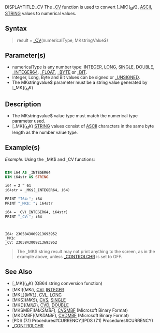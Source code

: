 DISPLAYTITLE:_CV
The [_CV](_CV) function is used to convert [_MK$](_MK$), [ASCII](ASCII), [STRING](STRING) values to numerical values.


## Syntax

> result = [_CV](_CV)(numericalType, MKstringValue$)


## Parameter(s)

* numericalType is any number type: [INTEGER](INTEGER), [LONG](LONG), [SINGLE](SINGLE), [DOUBLE](DOUBLE), [_INTEGER64](_INTEGER64), [_FLOAT](_FLOAT), [_BYTE](_BYTE) or [_BIT](_BIT).
* Integer, Long, Byte and Bit values can be signed or [_UNSIGNED](_UNSIGNED).
* The MKstringvalue$ parameter must be a string value generated by [_MK$](_MK$)


## Description

* The MKstringvalue$ value type must match the numerical type parameter used. 
* [_MK$](_MK$) [STRING](STRING) values consist of [ASCII](ASCII) characters in the same byte length as the number value type.


## Example(s)

*Example:* Using the _MK$ and _CV functions:

```vb

DIM i64 AS _INTEGER64
DIM i64str AS STRING

i64 = 2 ^ 61
i64str = _MK$(_INTEGER64, i64)

PRINT "I64:"; i64
PRINT "_MK$: "; i64str

i64 = _CV(_INTEGER64, i64str)
PRINT "_CV:"; i64 

```

```text

 
I64: 2305843009213693952
_MK$:
_CV: 2305843009213693952

```

> The _MK$ string result may not print anything to the screen, as in the example above, unless [_CONTROLCHR](_CONTROLCHR) is set to OFF.


## See Also

* [_MK$](_MK$) (QB64 string conversion function)
* [MKI$](MKI$), [CVI](CVI), [INTEGER](INTEGER)
* [MKL$](MKL$), [CVL](CVL), [LONG](LONG)
* [MKS$](MKS$), [CVS](CVS), [SINGLE](SINGLE)
* [MKD$](MKD$), [CVD](CVD), [DOUBLE](DOUBLE)
* [MKSMBF$](MKSMBF$), [CVSMBF](CVSMBF) (Microsoft Binary Format)
* [MKDMBF$](MKDMBF$), [CVDMBF](CVDMBF) (Microsoft Binary Format)
* [PDS (7.1) Procedures#CURRENCY](PDS (7.1) Procedures#CURRENCY)
* [_CONTROLCHR](_CONTROLCHR)




